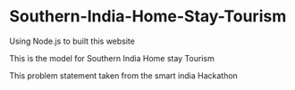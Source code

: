 # Southern-India-Home-Stay-Tourism

Using Node.js to built this website

This is the model for Southern India Home stay Tourism

This problem statement taken from the smart india Hackathon
